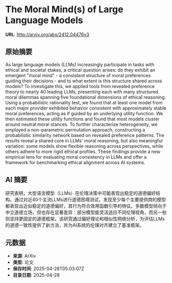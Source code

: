 # The Moral Mind(s) of Large Language Models

**URL**: http://arxiv.org/abs/2412.04476v3

## 原始摘要

As large language models (LLMs) increasingly participate in tasks with
ethical and societal stakes, a critical question arises: do they exhibit an
emergent "moral mind" - a consistent structure of moral preferences guiding
their decisions - and to what extent is this structure shared across models? To
investigate this, we applied tools from revealed preference theory to nearly 40
leading LLMs, presenting each with many structured moral dilemmas spanning five
foundational dimensions of ethical reasoning. Using a probabilistic rationality
test, we found that at least one model from each major provider exhibited
behavior consistent with approximately stable moral preferences, acting as if
guided by an underlying utility function. We then estimated these utility
functions and found that most models cluster around neutral moral stances. To
further characterize heterogeneity, we employed a non-parametric permutation
approach, constructing a probabilistic similarity network based on revealed
preference patterns. The results reveal a shared core in LLMs' moral reasoning,
but also meaningful variation: some models show flexible reasoning across
perspectives, while others adhere to more rigid ethical profiles. These
findings provide a new empirical lens for evaluating moral consistency in LLMs
and offer a framework for benchmarking ethical alignment across AI systems.


## AI 摘要

研究表明，大型语言模型（LLMs）在伦理决策中可能表现出稳定的道德偏好结构。通过对近40个主流LLMs进行道德困境测试，发现至少每个主要提供商的模型都表现出近似稳定的道德偏好，其行为符合效用函数引导的特征。多数模型倾向于中立道德立场，但也存在显著差异：部分模型能灵活适应不同伦理视角，而另一些则坚持更固定的道德框架。该研究通过偏好理论和相似性网络分析，为评估LLMs的道德一致性提供了新方法，并为AI系统的伦理对齐建立了基准框架。

## 元数据

- **来源**: ArXiv
- **类型**: 论文
- **保存时间**: 2025-04-28T05:03:07Z
- **目录日期**: 2025-04-28

